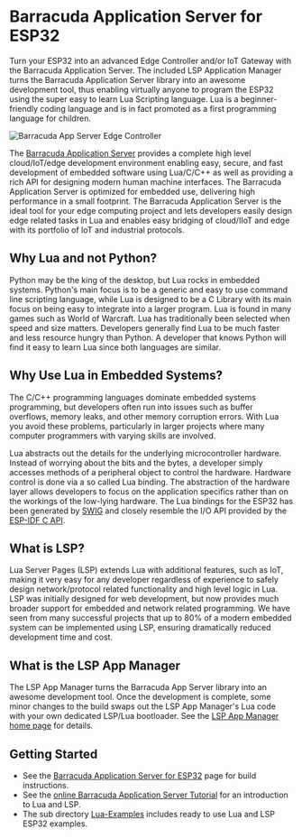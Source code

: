 # Barracuda Application Server for ESP32

Turn your ESP32 into an advanced Edge Controller and/or IoT Gateway with the Barracuda Application Server. The included LSP Application Manager turns the Barracuda Application Server library into an awesome development tool, thus enabling virtually anyone to program the ESP32 using the super easy to learn Lua Scripting language. Lua is a beginner-friendly coding language and is in fact promoted as a first programming language for children.

![Barracuda App Server Edge Controller](https://realtimelogic.com/images/Edge-Controller.png)

The [Barracuda Application Server](https://realtimelogic.com/products/barracuda-application-server/) provides a complete high level cloud/IoT/edge development environment enabling easy, secure, and fast development of embedded software using Lua/C/C++ as well as providing a rich API for designing modern human machine interfaces. The Barracuda Application Server is optimized for embedded use, delivering high performance in a small footprint. The Barracuda Application Server is the ideal tool for your edge computing project and lets developers easily design edge related tasks in Lua and enables easy bridging of cloud/IIoT and edge with its portfolio of IoT and industrial protocols.

## Why Lua and not Python?

Python may be the king of the desktop, but Lua rocks in embedded systems. Python's main focus is to be a generic and easy to use command line scripting language, while Lua is designed to be a C Library with its main focus on being easy to integrate into a larger program. Lua is found in many games such as World of Warcraft. Lua has traditionally been selected when speed and size matters. Developers generally find Lua to be much faster and less resource hungry than Python. A developer that knows Python will find it easy to learn Lua since both languages are similar.

## Why Use Lua in Embedded Systems?

The C/C++ programming languages dominate embedded systems programming, but developers often run into issues such as buffer overflows, memory leaks, and other memory corruption errors. With Lua you avoid these problems, particularly in larger projects where many computer programmers with varying skills are involved.

Lua abstracts out the details for the underlying microcontroller hardware. Instead of worrying about the bits and the bytes, a developer simply accesses methods of a peripheral object to control the hardware. Hardware control is done via a so called Lua binding. The abstraction of the hardware layer allows developers to focus on the application specifics rather than on the workings of the low-lying hardware. The Lua bindings for the ESP32 has been generated by [SWIG](http://www.swig.org/Doc4.0/Lua.html#Lua) and closely resemble the I/O API provided by the [ESP-IDF C API](https://docs.espressif.com/projects/esp-idf/en/latest/api-reference/index.html).

## What is LSP?

Lua Server Pages (LSP) extends Lua with additional features, such as IoT, making it very easy for any developer regardless of experience to safely design network/protocol related functionality and high level logic in Lua. LSP was initially designed for web development, but now provides much broader support for embedded and network related programming. We have seen from many successful projects that up to 80% of a modern embedded system can be implemented using LSP, ensuring dramatically reduced development time and cost.

## What is the LSP App Manager

The LSP App Manager turns the Barracuda App Server library into an awesome development tool. Once the development is complete, some minor changes to the build swaps out the LSP App Manager's Lua code with your own dedicated LSP/Lua bootloader. See the [LSP App Manager home page](https://realtimelogic.com/ba/doc/?url=lspappmgr/readme.html) for details.

## Getting Started

* See the [Barracuda Application Server for ESP32](https://realtimelogic.com/downloads/bas/ESP32/) page for build instructions.
* See the [online Barracuda Application Server Tutorial](https://embedded-app-server.info/) for an introduction to Lua and LSP.
* The sub directory [Lua-Examples](Lua-Examples/README.md) includes ready to use Lua and LSP ESP32 examples.
